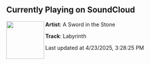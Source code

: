 ## Currently Playing on SoundCloud

[<img align="left" width="100" src="https://i1.sndcdn.com/artworks-d62p2XqAWtPDxwyX-wEP2aw-t500x500.jpg">](https://soundcloud.com/aswordinthestone/labyrinth)

**Artist**: A Sword in the Stone 

**Track**: Labyrinth

Last updated at 4/23/2025, 3:28:25 PM
